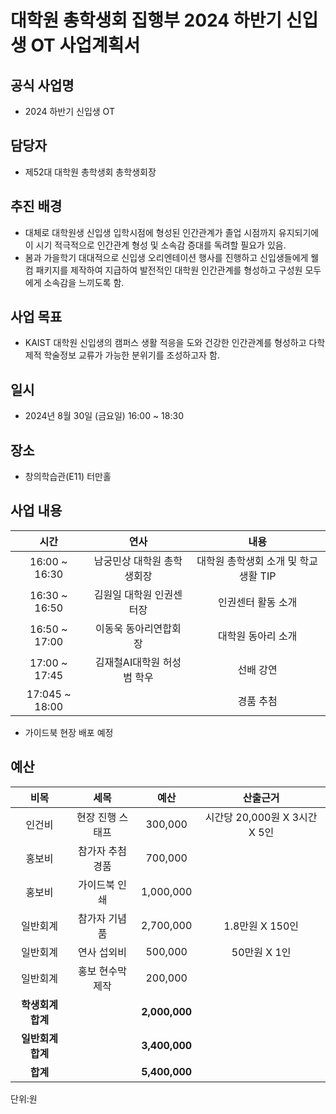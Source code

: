 대학원 총학생회 집행부 2024 하반기 신입생 OT 사업계획서
===

## 공식 사업명
- 2024 하반기 신입생 OT

## 담당자
- 제52대 대학원 총학생회 총학생회장

## 추진 배경
- 대체로 대학원생 신입생 입학시점에 형성된 인간관계가 졸업 시점까지 유지되기에 이 시기 적극적으로 인간관계 형성 및 소속감 증대를 독려할 필요가 있음.
- 봄과 가을학기 대대적으로 신입생 오리엔테이션 행사를 진행하고 신입생들에게 웰컴 패키지를 제작하여 지급하여 발전적인 대학원 인간관계를 형성하고 구성원 모두에게 소속감을 느끼도록 함.

## 사업 목표
- KAIST 대학원 신입생의 캠퍼스 생활 적응을 도와 건강한 인간관계를 형성하고 다학제적 학술정보 교류가 가능한 분위기를 조성하고자 함.

## 일시
- 2024년 8월 30일 (금요일) 16:00 ~ 18:30

## 장소
- 창의학습관(E11) 터만홀

## 사업 내용
|  **시간** |   **연사**   |   **내용**   |
| :--------: | :----------------------------------------: |:-----------------------------------: |
|  16:00 ~ 16:30  |   남궁민상 대학원 총학생회장  |  대학원 총학생회 소개 및 학교생활 TIP       |
|  16:30 ~ 16:50  |   김원일 대학원 인권센터장  |  인권센터 활동 소개  |
|  16:50 ~ 17:00  |   이동욱 동아리연합회장  |  대학원 동아리 소개  |
|  17:00 ~ 17:45  |   김재철AI대학원 허성범 학우   |   선배 강연      |
|  17:045 ~ 18:00  |      |   경품 추첨      |

- 가이드북 현장 배포 예정

## 예산
|  **비목** |   **세목**   | **예산** | **산출근거** |
| :--------: | :------------------------------------------------------: | :------------: | :-------------: |
|   인건비   |                    현장 진행 스태프                     |   300,000    | 시간당 20,000원 X 3시간 X 5인 |
|   홍보비   |                    참가자 추첨 경품                      |   700,000    |  |
|   홍보비   |                    가이드북 인쇄                     |   1,000,000    |  |
|  일반회계  |                       참가자 기념품                        |    2,700,000     |  1.8만원 X 150인 |
|  일반회계  |                       연사 섭외비                        |    500,000     | 50만원 X 1인 |
|  일반회계  |                홍보 현수막 제작                 |   200,000    |  |
|  **학생회계 합계**  |                                                          | **2,000,000** |                 |
|  **일반회계 합계**  |                                                          | **3,400,000** |                 |
|  **합계**  |                                                          | **5,400,000** |                 |

단위:원
